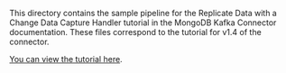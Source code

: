 This directory contains the sample pipeline for the Replicate Data with a Change Data
Capture Handler tutorial in the MongoDB Kafka Connector documentation. These
files correspond to the tutorial for
v1.4 of the connector.

[You can view the tutorial here](https://docs.mongodb.com/kafka-connector/v1.4/tutorials/replicate-with-cdc/).
